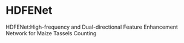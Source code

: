 # HDFENet
HDFENet:High-frequency and Dual-directional Feature Enhancement Network for Maize Tassels Counting
